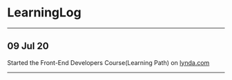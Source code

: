 # LearningLog

----------------------------------------------------------

## 09 Jul 20

Started the Front-End Developers Course(Learning Path) on [lynda.com](https://www.lynda.com/learning-paths/Web/become-a-front-end-web-developer)

----------------------------------------------------------
